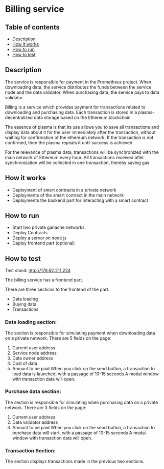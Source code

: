 # Billing service

## Table of contents

- [Description](#description)
- [How it works](#how-it-works)
- [How to run](#how-to-run)
- [How to test](#how-to-test)

## Description

The service is responsible for payment in the Prometheus project. When downloading data, the service distributes the funds between the service node and the data validator. When purchasing data, the service pays to data validator.

Billing is a service which provides payment for transactions related to downloading and purchasing data. Each transaction is stored in a plasma-decentralized data storage based on the Ethereum blockchain.

The essence of plasma is that its use allows you to save all transactions and display data about it for the user immediately after the transaction, without waiting for confirmation of the ethereum network.
If the transaction is not confirmed, then the plasma repeats it until success is achieved.

For the relevance of plasma data, transactions will be synchronized with the main network of Ethereum every hour. All transactions received after synchronization will be collected in one transaction, thereby saving gas
 

## How it works
- Deployment of smart contracts in a private network
- Deployments of the smart contract in the main network
- Deployments the backend part for interacting with a smart contract

## How to run
- Start two private ganache networks
- Deploy Contracts
- Deploy a server on node js
- Deploy frontend part (optional)

## How to test

Test stand: http://178.62.211.224

The billing service has a frontend part.

There are three sections to the frontend of the part:
- Data loading
- Buying data
- Transactions

### Data loading section:
The section is responsible for simulating payment when downloading data on a private network.
There are 5 fields on the page:
1. Current user address
2. Service node address
3. Data owner address
4. Cost of data
5. Amount to be paid
When you click on the send button, a transaction to load data is launched, with a passage of 10-15 seconds
A modal window with transaction data will open.

### Purchase data section:
The section is responsible for simulating when purchasing data on a private network.
There are 3 fields on the page:
1. Current user address
2. Data validator address
3. Amount to be paid
When you click on the send button, a transaction to purchase data will start, with a passage of 10-15 seconds
A modal window with transaction data will open.

### Transaction Section:
The section displays transactions made in the previous two sections.

